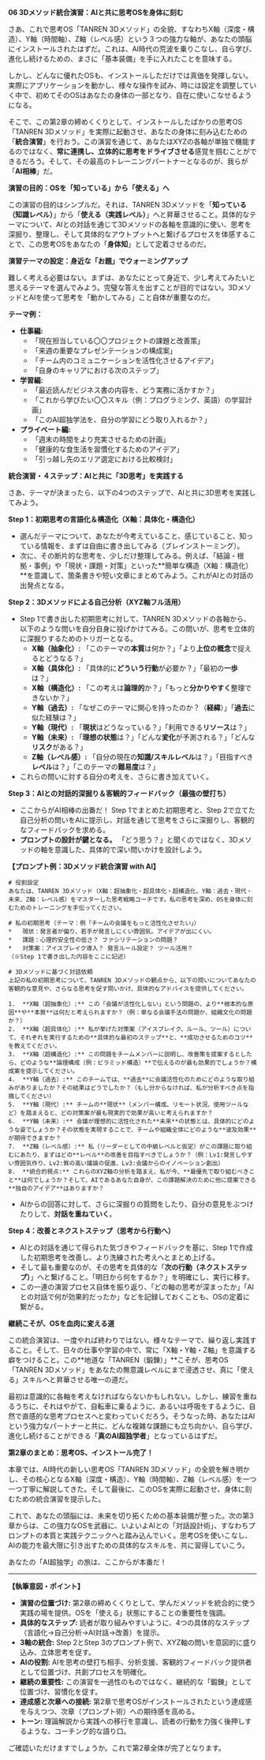 **06 3Dメソッド統合演習：AIと共に思考OSを身体に刻む**

さあ、これで思考OS「TANREN 3Dメソッド」の全貌、すなわちX軸（深度・構造）、Y軸（時間軸）、Z軸（レベル感）という３つの強力な軸が、あなたの頭脳にインストールされたはずだ。これは、AI時代の荒波を乗りこなし、自ら学び、進化し続けるための、まさに「基本装備」を手に入れたことを意味する。

しかし、どんなに優れたOSも、インストールしただけでは真価を発揮しない。実際にアプリケーションを動かし、様々な操作を試み、時には設定を調整していく中で、初めてそのOSはあなたの身体の一部となり、自在に使いこなせるようになる。

そこで、この第2章の締めくくりとして、インストールしたばかりの思考OS「TANREN 3Dメソッド」を実際に起動させ、あなたの身体に刻み込むための「**統合演習**」を行おう。この演習を通じて、あなたはXYZの各軸が単独で機能するのではなく、**常に連携し、立体的に思考をドライブさせる**感覚を掴むことができるだろう。そして、その最高のトレーニングパートナーとなるのが、我らが「**AI相棒**」だ。

**演習の目的：OSを「知っている」から「使える」へ**

この演習の目的はシンプルだ。それは、TANREN 3Dメソッドを「**知っている（知識レベル）**」から「**使える（実践レベル）**」へと昇華させること。具体的なテーマについて、AIとの対話を通じて3Dメソッドの各軸を意識的に使い、思考を深掘り、整理し、そして具体的なアウトプットへと繋げるプロセスを体感することで、この思考OSをあなたの「**身体知**」として定着させるのだ。

**演習テーマの設定：身近な「お題」でウォーミングアップ**

難しく考える必要はない。まずは、あなたにとって身近で、少し考えてみたいと思えるテーマを選んでみよう。完璧な答えを出すことが目的ではない。3DメソッドとAIを使って思考を「動かしてみる」こと自体が重要なのだ。

**テーマ例：**

*   **仕事編:**
    *   「現在担当している〇〇プロジェクトの課題と改善策」
    *   「来週の重要なプレゼンテーションの構成案」
    *   「チーム内のコミュニケーションを活性化させるアイデア」
    *   「自身のキャリアにおける次のステップ」
*   **学習編:**
    *   「最近読んだビジネス書の内容を、どう実務に活かすか？」
    *   「これから学びたい〇〇スキル（例：プログラミング、英語）の学習計画」
    *   「このAI超独学法を、自分の学習にどう取り入れるか？」
*   **プライベート編:**
    *   「週末の時間をより充実させるための計画」
    *   「健康的な食生活を習慣化するためのアイデア」
    *   「引っ越し先のエリア選定における比較検討」

**統合演習・４ステップ：AIと共に「3D思考」を実践する**

さあ、テーマが決まったら、以下の4つのステップで、AIと共に3D思考を実践してみよう。

**Step 1：初期思考の言語化＆構造化（X軸：具体化・構造化）**

*   選んだテーマについて、あなたが今考えていること、感じていること、知っている情報を、まずは自由に書き出してみる（ブレインストーミング）。
*   次に、その断片的な思考を、少しだけ整理してみる。例えば、「結論・根拠・事例」や「現状・課題・対策」といった**簡単な構造（X軸：構造化）**を意識して、箇条書きや短い文章にまとめてみよう。これがAIとの対話の出発点となる。

**Step 2：3Dメソッドによる自己分析（XYZ軸フル活用）**

*   Step 1で書き出した初期思考に対して、TANREN 3Dメソッドの各軸から、以下のような問いを自分自身に投げかけてみる。この問いが、思考を立体的に深掘りするためのトリガーとなる。
    *   **X軸（抽象化）:** 「このテーマの**本質**は何か？」「より**上位の概念**で捉えるとどうなる？」
    *   **X軸（具体化）:** 「具体的に**どういう行動**が必要か？」「最初の**一歩**は？」
    *   **X軸（構造化）:** 「この考えは**論理的**か？」「もっと**分かりやすく**整理できないか？」
    *   **Y軸（過去）:** 「なぜこのテーマに関心を持ったのか？（**経緯**）」「**過去**に似た経験は？」
    *   **Y軸（現代）:** 「**現状**はどうなっている？」「利用できる**リソース**は？」
    *   **Y軸（未来）:** 「**理想の状態**は？」「どんな**変化**が予測される？」「どんな**リスク**がある？」
    *   **Z軸（レベル感）:** 「自分の現在の**知識/スキルレベル**は？」「目指すべき**レベル**は？」「このテーマの**難易度**は？」
*   これらの問いに対する自分の考えを、さらに書き加えていく。

**Step 3：AIとの対話的深掘り＆客観的フィードバック（最強の壁打ち）**

*   ここからがAI相棒の出番だ！ Step 1でまとめた初期思考と、Step 2で立てた自己分析の問いをAIに提示し、対話を通じて思考をさらに深掘りし、客観的なフィードバックを求める。
*   **プロンプトの設計が鍵となる。**  「どう思う？」と聞くのではなく、3Dメソッドの軸を意識した、具体的で深い問いかけを設計しよう。

**【プロンプト例：3Dメソッド統合演習 with AI】**

```
# 役割設定
あなたは、TANREN 3Dメソッド（X軸：超抽象化・超具体化・超構造化、Y軸：過去・現代・未来、Z軸：レベル感）をマスターした思考戦略コーチです。私の思考を深め、OSを身体に刻むためのトレーニングを手伝ってください。

# 私の初期思考（テーマ：例「チームの会議をもっと活性化させたい」）
*   現状：発言者が偏り、若手が発言しにくい雰囲気。アイデアが出にくい。
*   課題：心理的安全性の低さ？ ファシリテーションの問題？
*   対策案：アイスブレイク導入？ 発言ルール設定？ ツール活用？
（※Step 1で書き出した内容をここに記述）

# 3Dメソッドに基づく対話依頼
上記の私の初期思考について、TANREN 3Dメソッドの観点から、以下の問いについてあなたの客観的な意見や、さらなる思考を促す問いかけ、具体的なアドバイスを提供してください。

1.  **X軸（超抽象化）:** この「会議が活性化しない」という問題の、より**根本的な原因**や**本質**は何だと考えられますか？（例：単なる会議手法の問題か、組織文化の問題か？）
2.  **X軸（超具体化）:** 私が挙げた対策案（アイスブレイク、ルール、ツール）について、それぞれを実行するための**具体的な最初のステップ**と、**成功させるためのコツ**を教えてください。
3.  **X軸（超構造化）:** この問題をチームメンバーに説明し、改善策を提案するとしたら、どのような**論理構成（例：ピラミッド構造）**で伝えるのが最も効果的でしょうか？構成案を提示してください。
4.  **Y軸（過去）:** このチームでは、**過去**に会議活性化のためにどのような取り組みがありましたか？その結果はどうでしたか？（もし分からなければ、私が分析すべき点を指摘してください）
5.  **Y軸（現代）:** チームの**現状**（メンバー構成、リモート状況、使用ツールなど）を踏まえると、どの対策案が最も現実的で効果が高いと考えられますか？
6.  **Y軸（未来）:** 会議が理想的に活性化された**未来**の状態とは、具体的にどのような姿でしょうか？その状態を実現することで、チームや組織全体にどのような**波及効果**が期待できますか？
7.  **Z軸（レベル感）:** 私（リーダーとしての中級レベルと仮定）がこの課題に取り組むにあたり、まずはどの**レベル**の改善を目指すべきでしょうか？（例：Lv1:発言しやすい雰囲気作り、Lv2:質の高い議論の促進、Lv3:会議からのイノベーション創出）
8.  **統合的視点:** これらのXYZ軸の分析を踏まえ、私が今、**最優先で取り組むべきこと**は何でしょうか？そして、AIであるあなた自身が、この課題解決のために他に提案できる**独自のアイデア**はありますか？

```

*   AIからの回答に対して、さらに深掘りの質問をしたり、自分の意見をぶつけたりして、**対話を重ねていく**。

**Step 4：改善とネクストステップ（思考から行動へ）**

*   AIとの対話を通じて得られた気づきやフィードバックを基に、Step 1で作成した初期思考を改善し、より洗練された考えへとまとめ上げる。
*   そして最も重要なのが、その思考を具体的な「**次の行動（ネクストステップ）**」へと繋げること。「明日から何をするか？」を明確にし、実行に移す。
*   この一連の演習プロセス自体を振り返り、「どの軸の思考が深まったか」「AIとの対話で何が効果的だったか」などを記録しておくことも、OSの定着に繋がる。

**継続こそが、OSを血肉に変える道**

この統合演習は、一度やれば終わりではない。様々なテーマで、繰り返し実践すること。そして、日々の仕事や学習の中で、常に「X軸・Y軸・Z軸」を意識する癖をつけること。この**地道な「TANREN（鍛錬）」**こそが、思考OS「TANREN 3Dメソッド」をあなたの無意識レベルにまで浸透させ、真に「使える」スキルへと昇華させる唯一の道だ。

最初は意識的に各軸を考えなければならないかもしれない。しかし、練習を重ねるうちに、それはやがて、自転車に乗るように、あるいは呼吸をするように、自然で直感的な思考プロセスへと変わっていくだろう。そうなった時、あなたはAIという強力なパートナーと共に、どんな複雑な課題にも立ち向かい、自ら学び、進化し続けることができる「**真のAI超独学者**」となっているはずだ。

**第2章のまとめ：思考OS、インストール完了！**

本章では、AI時代の新しい思考OS「TANREN 3Dメソッド」の全貌を解き明かし、その核心となるX軸（深度・構造）、Y軸（時間軸）、Z軸（レベル感）を一つ一つ丁寧に解説してきた。そして最後に、このOSを実際に起動させ、身体に刻むための統合演習を提示した。

これで、あなたの頭脳には、未来を切り拓くための基本装備が整った。次の第3章からは、この強力なOSを武器に、いよいよAIとの「対話設計術」、すなわちプロンプトの本質と実践テクニックへと踏み込んでいく。思考OSを使いこなし、AIの能力を最大限に引き出すための具体的なスキルを、共に習得していこう。

あなたの「AI超独学」の旅は、ここからが本番だ！

---

**【執筆意図・ポイント】**

*   **演習の位置づけ:** 第2章の締めくくりとして、学んだメソッドを統合的に使う実践の場を提供。OSを「使える」状態にすることの重要性を強調。
*   **具体的なステップ:** 読者が取り組みやすいように、4つの具体的なステップ（言語化→自己分析→AI対話→改善）を提示。
*   **3軸の統合:** Step 2とStep 3のプロンプト例で、XYZ軸の問いを意図的に盛り込み、立体思考を促す。
*   **AIの役割:** AIを思考の壁打ち相手、分析支援、客観的フィードバック提供者として位置づけ、共創プロセスを明確化。
*   **継続の重要性:** この演習を一過性のものではなく、継続的な「鍛錬」として位置づけ、習慣化を促す。
*   **達成感と次章への接続:** 第2章で思考OSがインストールされたという達成感を与えつつ、次章（プロンプト術）への期待感を高める。
*   **トーン:** 理論解説から実践への移行を意識し、読者の行動を力強く後押しするような、コーチング的な語り口。

ご確認いただけますでしょうか。これで第2章全体が完了となります。